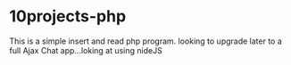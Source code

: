 # 10projects-php
This is a simple insert and read php program. looking to upgrade later to a full Ajax Chat app...loking at using nideJS
